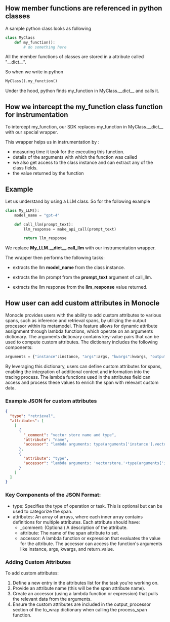 ## How member functions are referenced in python classes

A sample python class looks as following

```python
class MyClass
    def my_function():
        # do something here
```

All the member functions of classes are stored in a attribute called "\_\_dict__".

So when we write in python 
```python
MyClass().my_function()
```

Under the hood, python finds my_function in MyClass.\_\_dict__ and calls it.

## How we intercept the my_function class function for instrumentation

To intercept my_function, our SDK replaces my_function in MyClass.\_\_dict__ with our special wrapper.

This wrapper helps us in instrumentation by : 
- measuring time it took for the executing this function.
- details of the arguments with which the function was called
- we also get access to the class instance and can extract any of the class fields.
- the value returned by the function

## Example

Let us understand by using a LLM class.
So for the following example

```python
class My_LLM():
    model_name = "gpt-4"

    def call_llm(prompt_text):
        llm_response = make_api_call(prompt_text)

        return llm_response
```
We replace **My_LLM.\_\_dict__.call_llm** with our instrumentation wrapper.

The wrapper then performs the following tasks:
- extracts the llm **model_name** from the class instance.

- extracts the llm prompt from the **prompt_text** argument of call_llm.

- extracts the llm response from the **llm_response** value returned.


## How user can add custom attributes in Monocle
Monocle provides users with the ability to add custom attributes to various spans, such as inference and retrieval spans, by utilizing the output processor within its metamodel. This feature allows for dynamic attribute assignment through lambda functions, which operate on an arguments dictionary.
The arguments dictionary contains key-value pairs that can be used to compute custom attributes. The dictionary includes the following components: 
```python
arguments = {"instance":instance, "args":args, "kwargs":kwargs, "output":return_value}
```
By leveraging this dictionary, users can define custom attributes for spans, enabling the integration of additional context and information into the tracing process. The lambda functions used in the attributes field can access and process these values to enrich the span with relevant custom data.

### Example JSON for custom attributes
```json
{
  "type": "retrieval",
  "attributes": [
    [
      {
        "_comment": "vector store name and type",
        "attribute": "name",
        "accessor": "lambda arguments: type(arguments['instance'].vectorstore).__name__"
      },
      {
        "attribute": "type",
        "accessor": "lambda arguments: 'vectorstore.'+type(arguments['instance'].vectorstore).__name__"
      }
    ]
  ]
}

```
### Key Components of the JSON Format:
- type: Specifies the type of operation or task. This is optional but can be used to categorize the span.
- attributes: An array of arrays, where each inner array contains definitions for multiple attributes. Each attribute should have:
  -  _comment: (Optional) A description of the attribute.
  - attribute: The name of the span attribute to set.
  - accessor: A lambda function or expression that evaluates the value for the attribute. The accessor can access the function's arguments like instance, args, kwargs, and return_value.

### Adding Custom Attributes
To add custom attributes:

1. Define a new entry in the attributes list for the task you're working on.
2. Provide an attribute name (this will be the span attribute name).
3. Create an accessor (using a lambda function or expression) that pulls the relevant data from the arguments.
4. Ensure the custom attributes are included in the output_processor section of the to_wrap dictionary when calling the process_span function.








